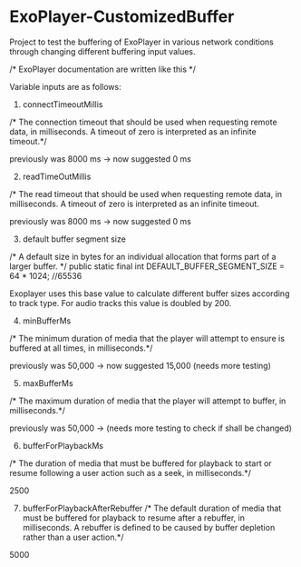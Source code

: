 # ExoPlayer-CustomizedBuffer
Project to test the buffering of ExoPlayer in various network conditions through changing different buffering input values.




/* ExoPlayer documentation are written like this */

Variable inputs are as follows:

1.	connectTimeoutMillis

/* The connection timeout that should be used when requesting remote data, in milliseconds. A timeout of zero is interpreted as an infinite timeout.*/

previously was 8000 ms -> now suggested 0 ms

2.	readTimeOutMillis

/* The read timeout that should be used when requesting remote data, in milliseconds. A timeout of zero is interpreted as an infinite timeout.

previously was 8000 ms -> now suggested 0 ms

3.	default buffer segment size

/* A default size in bytes for an individual allocation that forms part of a larger buffer. */
public static final int DEFAULT_BUFFER_SEGMENT_SIZE = 64 * 1024; //65536

Exoplayer uses this base value to calculate different buffer sizes according to track type.
For audio tracks this value is doubled by 200. 


4.	minBufferMs

/* The minimum duration of media that the player will attempt to ensure is buffered at all times, in milliseconds.*/

previously was 50,000 -> now suggested 15,000 (needs more testing)

5.	maxBufferMs

/* The maximum duration of media that the player will attempt to buffer, in milliseconds.*/

previously was 50,000 -> (needs more testing to check if shall be changed)

6.	bufferForPlaybackMs

/* The duration of media that must be buffered for playback to start or resume following a user action such as a seek, in milliseconds.*/

2500

7.	bufferForPlaybackAfterRebuffer
/* The default duration of media that must be buffered for playback to resume after a rebuffer, in milliseconds. A rebuffer is defined to be caused by buffer depletion rather than a user action.*/

5000


